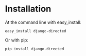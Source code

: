 # Installation

At the command line with easy_install:

    easy_install django-directed

Or with pip:

    pip install django-directed
